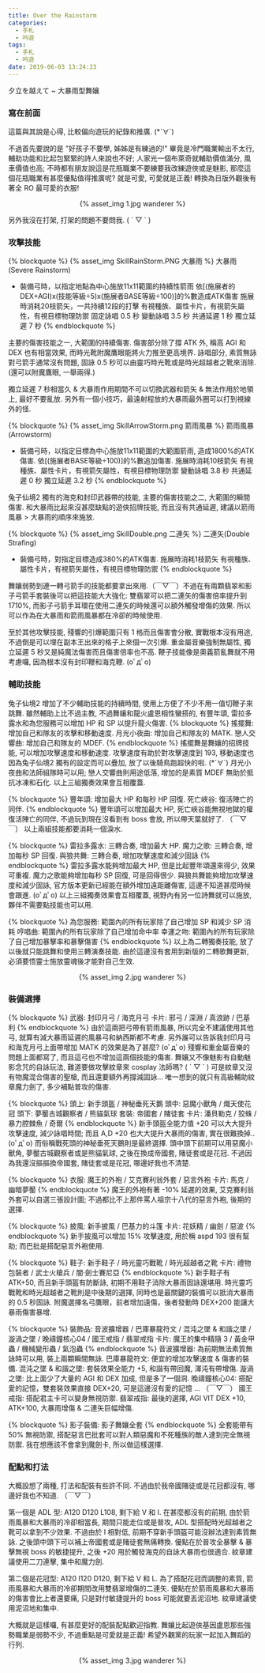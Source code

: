 ```yaml
---
title: Over the Rainstorm
categories:
  - 手札
  - 吟遊
tags:
  - 手札
  - 吟遊
date: 2019-06-03 13:24:23
---
```

夕立を越えて ~ 大暴雨型舞孃

### 寫在前面

這篇與其說是心得, 比較偏向遊玩的紀錄和推廣. (*´∀`)

不過首先要說的是 "好孩子不要學, 姊姊是有練過的!" 畢竟是冷門職業輸出不太行, 輔助功能和比起包緊緊的詩人來說也不好; 人家光一個布萊奇就輔助價值滿分, 風車價值也高; 不時都有朋友說這是花瓶職業不要練要我改練遊俠或是魅影, 那麼這個花瓶職業有甚麼優點值得推廣呢? 就是可愛, 可愛就是正義! 轉換為日版外觀後有著全 RO 最可愛的衣服!

<center>{% asset_img 1.jpg wanderer %}</center>

另外我沒在打架, 打架的問題不要問我. ( ´ ▽ ` )

### 攻擊技能

{% blockquote %}
{% asset_img SkillRainStorm.PNG 大暴雨 %} 大暴雨(Severe Rainstorm)
- 裝備弓時，以指定地點為中心施放11x11範圍的持續性箭雨
  依[(施展者的DEX+AGI)x(技能等級÷5)x(施展者BASE等級÷100)]的%數造成ATK傷害
  施展時消耗20枝箭矢，一共持續12段的打擊
  有視種族、屬性卡片，有視箭矢屬性，有視目標物理防禦
  固定詠唱 0.5 秒 變動詠唱 3.5 秒
  共通延遲 1 秒 獨立延遲 7 秒
{% endblockquote %}

主要的傷害技能之一, 大範圍的持續傷害. 傷害部分除了撐 ATK 外, 稱高 AGI 和 DEX 也有相當效果, 而時光靴附魔鷹眼能將火力推至更高境界. 詠唱部分, 素質無詠對弓箭手通常沒有問題, 固詠 0.5 秒可以由靈巧時光靴或是時光超越者之靴來消除. (還可以附魔鷹眼, 一舉兩得.)

獨立延遲 7 秒相當久 & 大暴雨作用期間不可以切換武器和箭矢 & 無法作用於地領上, 最好不要亂放. 另外有一個小技巧，最遠射程放的大暴雨最外圈可以打到視線外的怪.

{% blockquote %}
{% asset_img SkillArrowStorm.png 箭雨風暴 %} 箭雨風暴(Arrowstorm)
- 裝備弓時，以指定目標為中心施放11x11範圍的大範圍箭雨, 造成1800%的ATK傷害.
  依[(施展者BASE等級÷100)]的%數追加傷害.
  施展時消耗10枝箭矢
  有視種族、屬性卡片，有視箭矢屬性，有視目標物理防禦
  變動詠唱 3.8 秒
  共通延遲 0 秒 獨立延遲 3.2 秒
{% endblockquote %}

兔子仙境2 獨有的海克和封印武器帶的技能, 主要的傷害技能之二, 大範圍的瞬間傷害. 和大暴雨比起來沒甚麼缺點的遊俠招牌技能, 而且沒有共通延遲, 建議以箭雨風暴 > 大暴雨的順序來施放.

{% blockquote %}
{% asset_img SkillDouble.png 二連矢 %} 二連矢(Double Strafing)
- 裝備弓時，對指定目標造成380%的ATK傷害.
  施展時消耗1枝箭矢
  有視種族、屬性卡片，有視箭矢屬性，有視目標物理防禦
{% endblockquote %}

舞孃弱勢到連一轉弓箭手的技能都要拿出來用.（￣▽￣）不過在有兩顆翡翠和影子弓箭手套裝後可以把這技能大大強化: 雙翡翠可以把二連矢的傷害倍率提升到 1710%, 而影子弓箭手耳環在使用二連矢的時候還可以額外觸發增傷的效果. 所以可以作為在大暴雨和箭雨風暴都在冷卻的時候使用.

至於其他攻擊技能, 殘響的引爆範圍只有 1 格而且傷害會分散, 實戰根本沒有用途, 不過倒是可以埋在副本王出來的格子上來個一次引爆. 重金屬音樂強制無屬性, 獨立延遲 5 秒又是純魔法傷害而且傷害倍率也不高.
鞭子技能像是奧義箭亂舞就不用考慮囉, 因為根本沒有封印鞭和海克鞭. (oﾟдﾟo)

### 輔助技能

兔子仙境2 增加了不少輔助技能的持續時間, 使用上方便了不少不用一值切鞭子來跳舞.
雖然輔助上比不過主教, 不過舞孃和龍火盧恩相性蠻搭的, 有豐年頌, 雷拉多露水和為您服務可以增加 HP 和 SP 以提升龍火傷害.
{% blockquote %}
搖擺舞: 增加自己和隊友的攻擊和移動速度.
月光小夜曲: 增加自己和隊友的 MATK.
戀人交響曲: 增加自己和隊友的 MDEF.
{% endblockquote %}
搖擺舞是舞孃的招牌技能, 可以增加攻擊速度和移動速度. 攻擊速度有助於對攻擊速度到 193, 移動速度也因為兔子仙境2 獨有的設定而可以疊加, 放了以後騎鳥跑超快的啦. (*´∀`)
月光小夜曲和法師組隊時可以用; 戀人交響曲則用途低落, 增加的是素質 MDEF 無助於抵抗冰凍和石化. 以上三組獨奏效果會互相覆蓋.

{% blockquote %}
豐年頌: 增加最大 HP 和每秒 HP 回復.
死亡峽谷: 復活陣亡的同伴.
{% endblockquote %}
豐年頌可以增加最大 HP, 死亡峽谷能無視地獄的權復活陣亡的同伴, 不過玩到現在沒看到有 boss 會放, 所以帶天葉就好了. （￣▽￣）
以上兩組技能都要消耗一個淚水.

{% blockquote %}
雷拉多露水: 三轉合奏, 增加最大 HP.
魔力之歌: 三轉合奏, 增加每秒 SP 回復.
與狼共舞: 三轉合奏, 增加攻擊速度和減少固詠
{% endblockquote %}
雷拉多露水能夠增加最大 HP, 但是比起豐年頌還來得少, 效果可重複. 魔力之歌能夠增加每秒 SP 回復, 可是回得很少.
與狼共舞能夠增加攻擊速度和減少固詠, 官方版本更新已經能在額外增加遠距離傷害, 這邊不知道甚麼時候會跟進. (oﾟдﾟo)
以上三組獨奏效果會互相覆蓋, 視野內有另一位詩舞就可以施放, 夥伴不需要點技能也可以用.

{% blockquote %}
為您服務: 範圍內的所有玩家除了自己增加 SP 和減少 SP 消耗
哼唱曲: 範圍內的所有玩家除了自己增加命中率
幸運之吻: 範圍內的所有玩家除了自己增加暴擊率和暴擊傷害
{% endblockquote %}
以上為二轉獨奏技能, 放了以後就只能跳舞和使用三轉演奏技能.
由於這邊沒有套用到新版的二轉歌舞更新, 必須要悟靈士施放靈魂後才能對自己生效.

<center>{% asset_img 2.jpg wanderer %}</center>

### 裝備選擇

{% blockquote %}
武器: 封印月弓 / 海克月弓
卡片: 邪弓 / 深淵 / 真浪跡 / 巴基利
{% endblockquote %}
由於這兩把弓帶有箭雨風暴, 所以完全不建議使用其他弓, 就算有減大暴雨延遲的風暴弓和納西斯都不考慮.
另外誰可以告訴我封印月弓和海克月弓上面帶增加 MATK 的效果是為了甚麼? (oﾟдﾟo)
殘響和重金屬音樂的問題上面都寫了, 而且這弓也不增加這兩個技能的傷害.
舞孃又不像魅影有自動魅影念咒的自詠玩法, 難道要做攻擊紋章來 cosplay 法師嗎? ( ´ ▽ ` )
可是紋章又沒有物魔混合傷害的聖槍, 而且還要額外再撐減固詠...
唯一想到的就只有高級輔助紋章魔力劍了, 多少補點普攻的傷害.

{% blockquote %}
頭上: 新手頭盔 / 神秘垂死天鵝
頭中: 惡魔小獸角 / 熾天使花冠
頭下: 夢靨古城觀察者 / 熊貓氣球
套裝: 帝國套 / 賭徒套
卡片: 潘貝勒克 / 狡蛛 / 暴力腔棘魚 / 奇爾
{% endblockquote %}
新手頭盔全能力值 +20 可以大大提升攻擊速度, 減少詠唱時間; 而且 A,D +20 也大大提升大暴雨的傷害, 實在很難換掉.. (oﾟдﾟo)
而俗稱戰死頭的神秘垂死天鵝則是最終選擇.
頭中頭下前期可以用惡魔小獸角, 夢靨古城觀察者或是熊貓氣球, 之後在換成帝國套, 賭徒套或是花冠.
不過因為我還沒摳摳換帝國套, 賭徒套或是花冠, 哪邊好我也不清楚.

{% blockquote %}
衣服: 魔王的外袍 / 艾克賽利翁外套 / 惡言外袍
卡片: 馬克 / 幽暗夢靨
{% endblockquote %}
魔王的外袍有著 -10% 延遲的效果, 艾克賽利翁外套可以自選三張設計圖; 不過都比不上那件罵人祖宗十八代的惡言外袍, 後期的選擇.

{% blockquote %}
披風: 新手披風 / 巴基力的斗篷
卡片: 花妖精 / 幽劍 / 惡波
{% endblockquote %}
新手披風可以增加 15% 攻擊速度, 用於稱 aspd 193 很有幫助; 而巴批是搭配惡言外袍使用.

{% blockquote %}
鞋子: 新手鞋子 / 時光靈巧戰靴 / 時光超越者之靴
卡片: 禮物包裝者 / 武士火槍兵 / 闇‧劍士賽尼亞
{% endblockquote %}
新手鞋子有 ATK+50, 而且新手頭盔有防斷詠, 初期不用鞋子消除大暴雨固詠還堪用.
時光靈巧戰靴和時光超越者之靴則是中後期的選擇, 同時也是最關鍵的裝備可以抵消大暴雨的 0.5 秒固詠. 附魔選擇名弓鷹眼，前者增加遠傷，後者發動時 DEX+200 能讓大暴雨傷害暴增.

{% blockquote %}
裝飾品: 音波擴增器 / 巴庫暴龍符文 / 混沌之墜 & 和諧之墜 / 漩渦之墜 / 晚禱鐘核心04 / 國王戒指 / 翡翠戒指
卡片: 魔王的集中精隨 3 / 黃金甲蟲 / 機械變形蟲 / 氣泡蟲
{% endblockquote %}
音波擴增器: 為前期無法素質無詠時可以用, 裝上兩顆瞬間無詠.
巴庫暴龍符文: 便宜的增加攻擊速度 & 傷害的裝備.
混沌之墜 & 和諧之墜: 套裝效果全能力 +5, 和諧有帶回魔, 渾沌有帶增傷.
漩渦之墜: 比上面少了大量的 AGI 和 DEX 加成, 但是多了一個洞.
晚禱鐘核心04: 搭配愛的記憶，雙套裝效果直接 DEX+20, 可是這邊沒有愛的記憶 ... （￣▽￣）
國王戒指: 搭配君主卡可以變身無視防禦.
翡翠戒指: 最後的選擇, AGI VIT DEX +10, ATK+100, 大暴雨增傷 & 二連矢巨幅增傷.


{% blockquote %}
影子裝備: 影子舞孃全套
{% endblockquote %}
全套能帶有 50% 無視防禦, 搭配惡言巴批套可以對人類惡魔和不死種族的敵人達到完全無視防禦.
我在想應該不會拿到魔劍卡, 所以做這樣選擇.

### 配點和打法

大概設想了兩種, 打法和配裝有些許不同. 不過由於我帝國賭徒或是花冠都沒有, 哪邊好我也不知道. （￣▽￣）

第一個是 ADL 型: A120 D120 L108, 剩下給 V 和 I.
在甚麼都沒有的前期, 由於箭雨風暴和大暴雨的冷卻相當長, 期間只能走位或是普攻, ADL 型搭配時光超越者之靴可以拿到不少效果. 不過由於 I 相對低, 前期不穿新手頭盔可能沒辦法達到素質無詠. 之後頭中頭下可以補上帝國套或是賭徒套無痛轉換.
優點在於普攻全暴擊 & 暴擊無視 boss 的敏捷提升, 之後 +20 用於觸發海克的自詠大暴雨也很適合.
紋章建議使用二刀連擊, 集中和魔力劍.

第二個是花冠型: A120 I120 D120, 剩下給 V 和 L.
為了搭配花冠而調整的素質, 箭雨風暴和大暴雨的冷卻期間改用雙翡翠增傷的二連矢.
優點在於箭雨風暴和大暴雨的傷害會比上者還要痛, 只是對付敏捷提升的 boss 可能就要丟泥沼地.
紋章建議使用泥沼地和集中.

大概就是這樣囉, 有甚麼更好的配裝配點歡迎指教.
舞孃比起遊俠基因盧恩那些強勢職業是弱勢不少, 不過重點是可愛就是正義! 希望外觀黨的玩家一起加入舞蹈的行列.

<center>{% asset_img 3.jpg wanderer %}</center>
